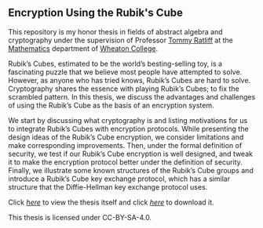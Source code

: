 ## Encryption Using the Rubik's Cube
This repository is my honor thesis in fields of abstract algebra and cryptography under the supervision of Professor [Tommy Ratliff](https://wheatoncollege.edu/academics/faculty-directory/tommy-ratliff/) at the [Mathematics](https://wheatoncollege.edu/academics/programs/mathematics/) department of [Wheaton College](https://wheatoncollege.edu).

Rubik’s Cubes, estimated to be the world’s besting-selling toy, is a fascinating puzzle that we believe most people have attempted to solve. However, as anyone who has tried knows, Rubik’s Cubes are hard to solve. Cryptography shares the essence with playing Rubik’s Cubes; to fix the scrambled pattern. In this thesis, we discuss the advantages and challenges of using the Rubik’s Cube as the basis of an encryption system. 

We start by discussing what cryptography is and listing motivations for us to integrate Rubik’s Cubes with encryption protocols. While presenting the design ideas of the Rubik’s Cube encryption, we consider limitations and make corresponding improvements. Then, under the formal definition of security, we test if our Rubik’s Cube encryption is well designed, and tweak it to make the encryption protocol better under the definition of security. Finally, we illustrate some known structures of the Rubik’s Cube groups and introduce a Rubik’s Cube key exchange protocol, which has a similar structure that the Diffie-Hellman key exchange protocol uses. 

Click [*here*](https://github.com/Weiqi97/Honor-Thesis/blob/master/content/main.pdf) to view the thesis itself and click [*here*](https://github.com/Weiqi97/Honor-Thesis/raw/master/content/main.pdf) to download it.

This thesis is licensed under CC-BY-SA-4.0.
